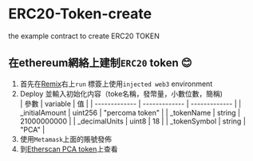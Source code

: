 ﻿# ERC20-Token-create
the example contract to create ERC20 TOKEN  

在ethereum網絡上建制`ERC20` token :blush:  
------
1. 首先在[Remix](https://remix.ethereum.org/ "悬停显示")右上`run` 標簽上使用`injected web3` environment  
2. Deploy 並輸入初始化内容（toke名稱，發幣量，小數位數，簡稱)  
| 參數 | variable | 值    |
| ------------- | ------------- | ------------- |
| _initialAmount | uint256 | "percoma token" |
| _tokenName | string  | 21000000000 |
| _decimalUnits | uint8  | 18 |
| _tokenSymbol | string  | "PCA" |
3. 使用`Metamask`上面的賬號發佈  
4. 到[Etherscan PCA token](https://ropsten.etherscan.io/token/0x3c31364dd58d5fff6f1d689e9bb91e9c3bdea8b4 "etherscan")上查看